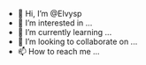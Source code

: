 - 👋 Hi, I’m @Elvysp
- 👀 I’m interested in ...
- 🌱 I’m currently learning ...
- 💞️ I’m looking to collaborate on ...
- 📫 How to reach me ...

<!---
Elvysp/Elvysp is a ✨ special ✨ repository because its `README.md` (this file) appears on your GitHub profile.
You can click the Preview link to take a look at your changes.
--->
